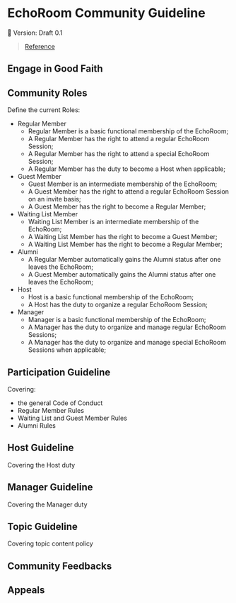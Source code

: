 # EchoRoom Community Guideline
:page_with_curl: Version: Draft 0.1
> [Reference](https://www.gettoby.com/p/kp7axfqfr8ff)

## Engage in Good Faith

## Community Roles
Define the current Roles:
* Regular Member
  * Regular Member is a basic functional membership of the EchoRoom;
  * A Regular Member has the right to attend a regular EchoRoom Session;
  * A Regular Member has the right to attend a special EchoRoom Session;
  * A Regular Member has the duty to become a Host when applicable;
* Guest Member
  * Guest Member is an intermediate membership of the EchoRoom;
  * A Guest Member has the right to attend a regular EchoRoom Session on an invite basis;
  * A Guest Member has the right to become a Regular Member;
* Waiting List Member
  * Waiting List Member is an intermediate membership of the EchoRoom;
  * A Waiting List Member has the right to become a Guest Member;
  * A Waiting List Member has the right to become a Regular Member;
* Alumni
  * A Regular Member automatically gains the Alumni status after one leaves the EchoRoom;
  * A Guest Member automatically gains the Alumni status after one leaves the EchoRoom;
* Host
  * Host is a basic functional membership of the EchoRoom;
  * A Host has the duty to organize a regular EchoRoom Session;
* Manager
  * Manager is a basic functional membership of the EchoRoom;
  * A Manager has the duty to organize and manage regular EchoRoom Sessions;
  * A Manager has the duty to organize and manage special EchoRoom Sessions when applicable;

## Participation Guideline
Covering:
* the general Code of Conduct
* Regular Member Rules
* Waiting List and Guest Member Rules
* Alumni Rules

## Host Guideline
Covering the Host duty

## Manager Guideline
Covering the Manager duty

## Topic Guideline
Covering topic content policy

## Community Feedbacks

## Appeals
